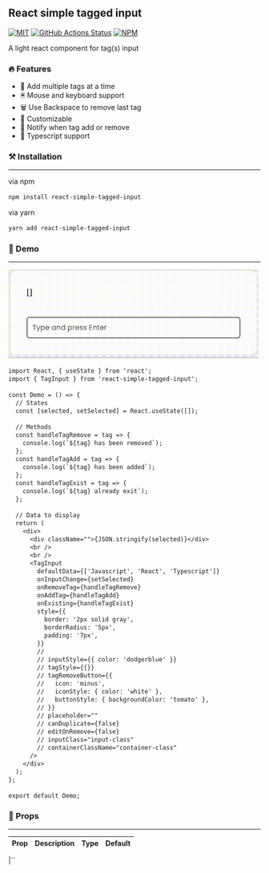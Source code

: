 ## React simple tagged input

[![MIT](https://img.shields.io/npm/l/react-simple-tagged-input.svg?style=flat-square)](https://github.com/Abayomzee/simple-react-tagged-input/blob/main/LICENSE)
[![GitHub Actions Status](https://github.com/Abayomzee/simple-react-tagged-input/workflows/CI/badge.svg)](https://github.com/Abayomzee/simple-react-tagged-input/actions)
[![NPM](https://img.shields.io/npm/v/react-simple-tagged-input.svg)](https://npm.im/react-simple-tagged-input)

A light react component for tag(s) input

### 🔥 Features

- 🌴 Add multiple tags at a time
- 🖲️ Mouse and keyboard support
- 🗑️ Use Backspace to remove last tag
- 💅 Customizable
- 🔔 Notify when tag add or remove
- 🙌 Typescript support

### ⚒️ Installation

---

via npm

```bash
npm install react-simple-tagged-input
```

via yarn

```bash
yarn add react-simple-tagged-input
```

### 🚀 Demo

---

<img src='./tag-demo.gif' style='width: 500px'>

```tsx
import React, { useState } from 'react';
import { TagInput } from 'react-simple-tagged-input';

const Demo = () => {
  // States
  const [selected, setSelected] = React.useState([]);

  // Methods
  const handleTagRemove = tag => {
    console.log(`${tag} has been removed`);
  };
  const handleTagAdd = tag => {
    console.log(`${tag} has been added`);
  };
  const handleTagExist = tag => {
    console.log(`${tag} already exit`);
  };

  // Data to display
  return (
    <div>
      <div className="">{JSON.stringify(selected)}</div>
      <br />
      <br />
      <TagInput
        defaultData={['Javascript', 'React', 'Typescript']}
        onInputChange={setSelected}
        onRemoveTag={handleTagRemove}
        onAddTag={handleTagAdd}
        onExisting={handleTagExist}
        style={{
          border: '2px solid gray',
          borderRadius: '5px',
          padding: '7px',
        }}
        //
        // inputStyle={{ color: 'dodgerblue' }}
        // tagStyle={{}}
        // tagRemoveButton={{
        //   icon: 'minus',
        //   iconStyle: { color: 'white' },
        //   buttonStyle: { backgroundColor: 'tomato' },
        // }}
        // placeholder=""
        // canDuplicate={false}
        // editOnRemove={false}
        // inputClass="input-class"
        // containerClassName="container-class"
      />
    </div>
  );
};

export default Demo;
```

### 🍿 Props

---

| Prop | Description | Type | Default |
| ---- | ----------- | ---- | ------- |


|``
